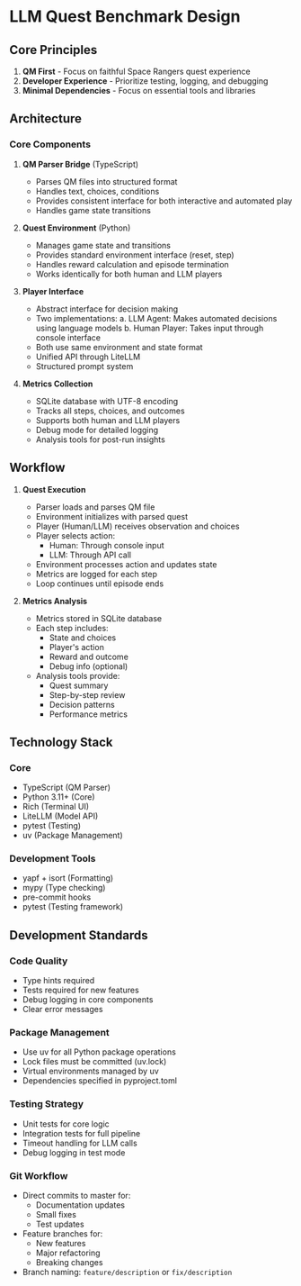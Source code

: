 # LLM Quest Benchmark Design

## Core Principles
1. **QM First** - Focus on faithful Space Rangers quest experience
2. **Developer Experience** - Prioritize testing, logging, and debugging
3. **Minimal Dependencies** - Focus on essential tools and libraries

## Architecture

### Core Components
1. **QM Parser Bridge** (TypeScript)
   - Parses QM files into structured format
   - Handles text, choices, conditions
   - Provides consistent interface for both interactive and automated play
   - Handles game state transitions

2. **Quest Environment** (Python)
   - Manages game state and transitions
   - Provides standard environment interface (reset, step)
   - Handles reward calculation and episode termination
   - Works identically for both human and LLM players

3. **Player Interface**
   - Abstract interface for decision making
   - Two implementations:
     a. LLM Agent: Makes automated decisions using language models
     b. Human Player: Takes input through console interface
   - Both use same environment and state format
   - Unified API through LiteLLM
   - Structured prompt system

4. **Metrics Collection**
   - SQLite database with UTF-8 encoding
   - Tracks all steps, choices, and outcomes
   - Supports both human and LLM players
   - Debug mode for detailed logging
   - Analysis tools for post-run insights

## Workflow

1. **Quest Execution**
   - Parser loads and parses QM file
   - Environment initializes with parsed quest
   - Player (Human/LLM) receives observation and choices
   - Player selects action:
     - Human: Through console input
     - LLM: Through API call
   - Environment processes action and updates state
   - Metrics are logged for each step
   - Loop continues until episode ends

2. **Metrics Analysis**
   - Metrics stored in SQLite database
   - Each step includes:
     - State and choices
     - Player's action
     - Reward and outcome
     - Debug info (optional)
   - Analysis tools provide:
     - Quest summary
     - Step-by-step review
     - Decision patterns
     - Performance metrics

## Technology Stack

### Core
- TypeScript (QM Parser)
- Python 3.11+ (Core)
- Rich (Terminal UI)
- LiteLLM (Model API)
- pytest (Testing)
- uv (Package Management)

### Development Tools
- yapf + isort (Formatting)
- mypy (Type checking)
- pre-commit hooks
- pytest (Testing framework)

## Development Standards

### Code Quality
- Type hints required
- Tests required for new features
- Debug logging in core components
- Clear error messages

### Package Management
- Use uv for all Python package operations
- Lock files must be committed (uv.lock)
- Virtual environments managed by uv
- Dependencies specified in pyproject.toml

### Testing Strategy
- Unit tests for core logic
- Integration tests for full pipeline
- Timeout handling for LLM calls
- Debug logging in test mode

### Git Workflow
- Direct commits to master for:
  - Documentation updates
  - Small fixes
  - Test updates
- Feature branches for:
  - New features
  - Major refactoring
  - Breaking changes
- Branch naming: `feature/description` or `fix/description`
